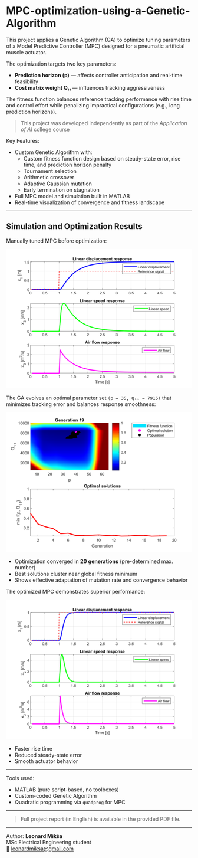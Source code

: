 # MPC-optimization-using-a-Genetic-Algorithm

This project applies a Genetic Algorithm (GA) to optimize tuning parameters of a Model Predictive Controller (MPC) designed for a pneumatic artificial muscle actuator.

The optimization targets two key parameters:
- **Prediction horizon (p)** — affects controller anticipation and real-time feasibility
- **Cost matrix weight Q₁₁** — influences tracking aggressiveness

The fitness function balances reference tracking performance with rise time and control effort while penalizing impractical configurations (e.g., long prediction horizons).

> This project was developed independently as part of the *Application of AI* college course

Key Features:
- Custom Genetic Algorithm with:
  - Custom fitness function design based on steady-state error, rise time, and prediction horizon penalty
  - Tournament selection
  - Arithmetic crossover
  - Adaptive Gaussian mutation
  - Early termination on stagnation
- Full MPC model and simulation built in MATLAB
- Real-time visualization of convergence and fitness landscape

---

## Simulation and Optimization Results

Manually tuned MPC before optimization:

![Initial MPC Response](initial_mpc_response.png)

The GA evolves an optimal parameter set `(p = 35, Q₁₁ = 7915)` that minimizes tracking error and balances response smoothness:

![GA Visualization](ga_visualization.png)

- Optimization converged in **20 generations** (pre-determined max. number)
- Best solutions cluster near global fitness minimum
- Shows effective adaptation of mutation rate and convergence behavior

The optimized MPC demonstrates superior performance:

![Final MPC Response](final_mpc_response.png)

- Faster rise time  
- Reduced steady-state error  
- Smooth actuator behavior

---

Tools used:
- MATLAB (pure script-based, no toolboxes)
- Custom-coded Genetic Algorithm
- Quadratic programming via `quadprog` for MPC

---

> Full project report (in English) is available in the provided PDF file.

---

Author:
**Leonard Mikša**  
MSc Electrical Engineering student  
📧 [leonardmiksa@gmail.com](mailto:leonardmiksa@gmail.com)
